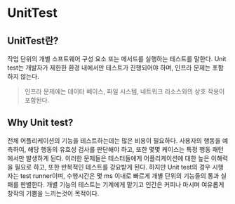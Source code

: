 # UnitTest 

## UnitTest란?

작업 단위의 개별 소프트웨어 구성 요소 또는 메서드를 실행하는 테스트를 말한다.
Unit test는 개발자가 제한한 환경 내에서만 테스트가 진행되어야 하며, 인프라 문제는 포함하지 않는다.

> 인프라 문제에는 데이터 베이스, 파일 시스템, 네트워크 리소스와의 상호 작용이 포함된다.

## Why Unit test?

전체 어플리케이션의 기능을 테스트하는데는 많은 비용이 필요하다. 사용자의 행동을 예측하여, 해당 행동의 유효성 검사를 판단해야 하고, 또한 몇몇 케이스는 특정 행동 패턴에서만 발생하게 된다. 이러한 문제들은 테스터들에게 어플리케이션에 대한 높은 이해력을 필요로 하고, 또한 반복적인 테스트를 강요받게 된다.
하지만 Unit test의 경우 시행자는 test runner이며, 수행시간은 몇  ms 이내로 빠르게 개별 단위의 기능들의 통과 실패를 판별한다. 개별 기능의 테스트는 기계에게 맡기고 인간은 커피나 마시며 여유롭게 창작의 기쁨을 느끼는것이 목적이다.

